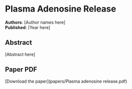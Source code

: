 # Plasma Adenosine Release

**Authors**: [Author names here]  
**Published**: [Year here]

## Abstract

[Abstract here]

## Paper PDF

[Download the paper](papers/Plasma adenosine release.pdf)
